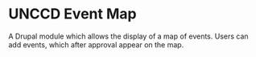 # UNCCD Event Map
A Drupal module which allows the display of a map of events.
Users can add events, which after approval appear on the map.